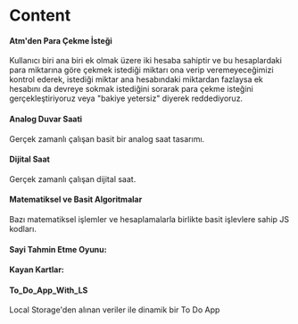 # Content

#### Atm'den Para Çekme İsteği

Kullanıcı biri ana biri ek olmak üzere iki hesaba sahiptir ve bu hesaplardaki para miktarına göre çekmek istediği miktarı ona verip veremeyeceğimizi kontrol ederek, istediği miktar ana hesabındaki miktardan fazlaysa ek hesabını da devreye sokmak istediğini sorarak para çekme isteğini gerçekleştiriyoruz veya "bakiye yetersiz" diyerek reddediyoruz.

#### Analog Duvar Saati

Gerçek zamanlı çalışan basit bir analog saat tasarımı.

#### Dijital Saat

Gerçek zamanlı çalışan dijital saat.

#### Matematiksel ve Basit Algoritmalar

Bazı matematiksel işlemler ve hesaplamalarla birlikte basit işlevlere sahip JS kodları.

#### Sayi Tahmin Etme Oyunu:

#### Kayan Kartlar: 

#### To_Do_App_With_LS

Local Storage'den alınan veriler ile dinamik bir To Do App
